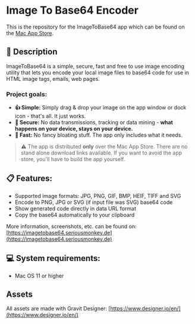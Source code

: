 # Image To Base64 Encoder

This is the repository for the ImageToBase64 app which can be found on the [Mac App Store](https://apps.apple.com/us/app/image-to-base64-encoder/id1479205687). 


## 📌 Description
ImageToBase64 is a simple, secure, fast and free to use image encoding utility that lets you encode your local image files to base64 code for use in HTML image tags, emails, web pages.

### Project goals:

- **👍 Simple:** Simply drag & drop your image on the app window or dock icon - that's all. It just works.
- **🔐 Secure:** No data transmissions, tracking or data mining - **what happens on your device, stays on your device.**
- **🚀 Fast:** No fancy bloating stuff. The app only includes what it needs.

> ⚠️ The app is distributed **only** over the Mac App Store. There are no stand alone download links available. If you want to avoid the app store, you'll have to build the app yourself.

## 📋 Features:
- Supported image formats: JPG, PNG, GIF, BMP, HEIF, TIFF and SVG
- Encode to PNG, JPG or SVG (if input file was SVG) base64 code
- Show generated code directly in data URL format
- Copy the base64 automatically to your clipboard

More information, screenshots, etc. can be found on: [https://imagetobase64.seriousmonkey.de](https://imagetobase64.seriousmonkey.de)

## 💻 System requirements:

- Mac OS 11 or higher

## Assets

All assets are made with Gravit Designer: [https://www.designer.io/en/](https://www.designer.io/en/)

